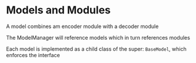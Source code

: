 # Models and Modules

A model combines am encoder module with a decoder module

The ModelManager will reference models which in turn references modules

Each model is implemented as a child class of the super: `BaseModel`, which enforces the interface
